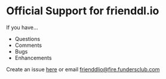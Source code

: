 # Official Support for frienddl.io

If you have...

- Questions
- Comments
- Bugs
- Enhancements

Create an issue [here](https://github.com/frienddl-io/frienddl.io-support/issues) or email frienddlio@fire.fundersclub.com
